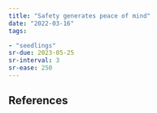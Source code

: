 ```yaml
---
title: "Safety generates peace of mind"
date: "2022-03-16"
tags:

- "seedlings"
sr-due: 2023-05-25
sr-interval: 3
sr-ease: 250
---
```




## References

